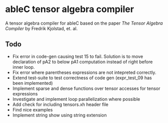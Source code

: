 # ableC tensor algebra compiler
A tensor algebra compiler for ableC based on the paper *The Tensor Algebra Compiler* by Fredrik Kjolstad, et. al.

## Todo
* Fix error in code-gen causing test 15 to fail. Solution is to move declaration of pA2 to below pA1 computation instead of right before inner loop.
* Fix error where parentheses expressions are not intepreted correctly.
* Extend test-suite to test correctness of code gen (expr\_test\_09 has been implemented)
* Implement sparse and dense functions over tensor accesses for tensor expressions
* Investigate and implement loop parallelization where possible
* Add check for including tensors.xh header file
* Find nice examples
* Implement string show using string extension
